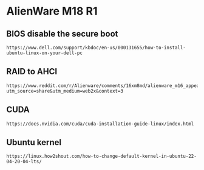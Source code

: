 
# AlienWare M18 R1

## BIOS disable the secure boot
```
https://www.dell.com/support/kbdoc/en-us/000131655/how-to-install-ubuntu-linux-on-your-dell-pc
```

## RAID to AHCI
```
https://www.reddit.com/r/Alienware/comments/16xm8md/alienware_m16_appears_to_be_bricked_second_ssd/?utm_source=share&utm_medium=web2x&context=3
```

## CUDA
```
https://docs.nvidia.com/cuda/cuda-installation-guide-linux/index.html
```

## Ubuntu kernel
```
https://linux.how2shout.com/how-to-change-default-kernel-in-ubuntu-22-04-20-04-lts/
```

## 
```

```

## 
```

```

